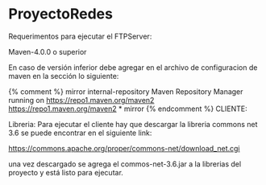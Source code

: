 # ProyectoRedes
Requerimentos para ejecutar el FTPServer:

Maven-4.0.0 o superior

En caso de versión inferior debe agregar en el archivo de configuracion de maven  en la sección  <mirrors> lo siguiente:

{% comment %}  mirror
       <id>internal-repository</id>
      <name>Maven Repository Manager running on https://repo1.maven.org/maven2</name>
       <url>https://repo1.maven.org/maven2</url>
       <mirrorOf>*</mirrorOf>
 mirror
{% endcomment %}
CLIENTE:

Libreria: 
  Para ejecutar el cliente hay que descargar la libreria commons net 3.6 se puede encontrar en el siguiente link:

  https://commons.apache.org/proper/commons-net/download_net.cgi

  una vez descargado se agrega el commos-net-3.6.jar a la librerias del proyecto y está listo para ejecutar.
  


